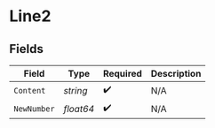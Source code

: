# Line2


## Fields

| Field              | Type               | Required           | Description        |
| ------------------ | ------------------ | ------------------ | ------------------ |
| `Content`          | *string*           | :heavy_check_mark: | N/A                |
| `NewNumber`        | *float64*          | :heavy_check_mark: | N/A                |